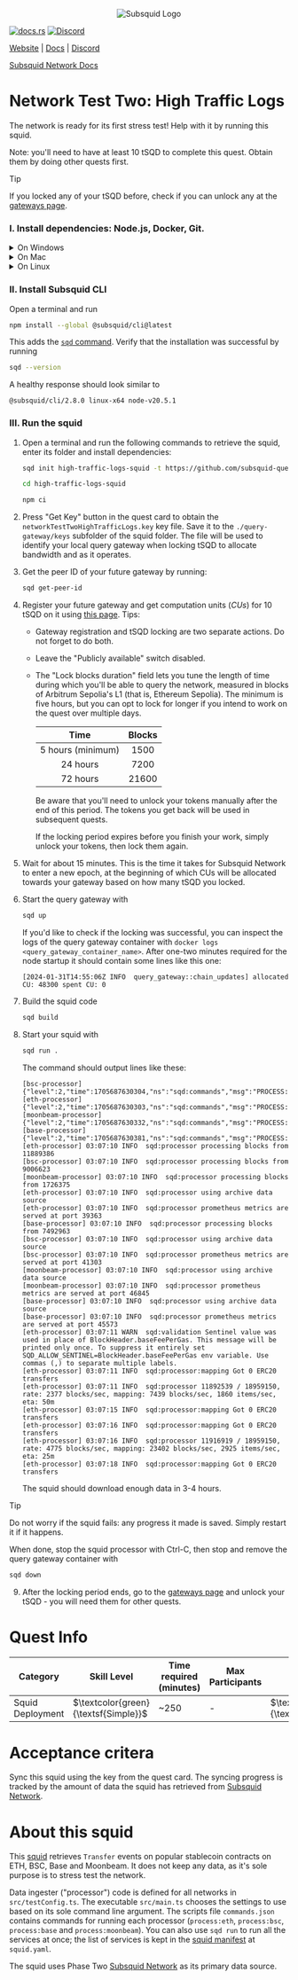<p align="center">
<picture>
    <source srcset="https://uploads-ssl.webflow.com/63b5a9958fccedcf67d716ac/64662df3a5a568fd99e3600c_Squid_Pose_1_White-transparent-slim%201.png" media="(prefers-color-scheme: dark)">
    <img src="https://uploads-ssl.webflow.com/63b5a9958fccedcf67d716ac/64662df3a5a568fd99e3600c_Squid_Pose_1_White-transparent-slim%201.png" alt="Subsquid Logo">
</picture>
</p>

[![docs.rs](https://docs.rs/leptos/badge.svg)](https://docs.subsquid.io/)
[![Discord](https://img.shields.io/discord/1031524867910148188?color=%237289DA&label=discord)](https://discord.gg/subsquid)

[Website](https://subsquid.io) | [Docs](https://docs.subsquid.io/) | [Discord](https://discord.gg/subsquid)

[Subsquid Network Docs](https://docs.subsquid.io/subsquid-network/)

# Network Test Two: High Traffic Logs

The network is ready for its first stress test! Help with it by running this squid.

Note: you'll need to have at least 10 tSQD to complete this quest. Obtain them by doing other quests first.

> [!TIP]
> If you locked any of your tSQD before, check if you can unlock any at the [gateways page](https://app.subsquid.io/profile/gateways?testnet).

### I. Install dependencies: Node.js, Docker, Git.

<details>
<summary>On Windows</summary>

1. Enable [Hyper-V](https://learn.microsoft.com/en-us/virtualization/hyper-v-on-windows/quick-start/enable-hyper-v).
2. Install [Docker for Windows](https://docs.docker.com/desktop/install/windows-install/).
3. Install NodeJS LTS using the [official installer](https://nodejs.org/en/download).
4. Install [Git for Windows](https://git-scm.com/download/win).

In all installs it is OK to leave all the options at their default values. You will need a terminal to complete this tutorial - [WSL](https://learn.microsoft.com/en-us/windows/wsl/install) bash is the preferred option.

</details>
<details>
<summary>On Mac</summary>

1. Install [Docker for Mac](https://docs.docker.com/desktop/install/mac-install/).
2. Install Git using the [installer](https://sourceforge.net/projects/git-osx-installer/) or by [other means](https://git-scm.com/download/mac).
3. Install NodeJS LTS using the [official installer](https://nodejs.org/en/download).

We recommend configuring NodeJS to install global packages to a folder owned by an unprivileged account. Create the folder by running
```bash
mkdir ~/global-node-packages
```
then configure NodeJS to use it
```bash
npm config set prefix ~/global-node-packages
```
Make sure that the folder `~/global-node-packages/bin` is in `PATH`. That allows running globally installed NodeJS executables from any terminal. Here is a one-liner that detects your shell and takes care of setting `PATH`:
```
CURSHELL=`ps -hp $$ | awk '{print $5}'`; case `basename $CURSHELL` in 'bash') DEST="$HOME/.bash_profile";; 'zsh') DEST="$HOME/.zshenv";; esac; echo 'export PATH="${HOME}/global-node-packages/bin:$PATH"' >> "$DEST"
```
Alternatively you can add the following line to `~/.zshenv` (if you are using zsh) or `~/.bash_profile` (if you are using bash) manually:
```
export PATH="${HOME}/global-node-packages/bin:$PATH"
```

Re-open the terminal to apply the changes.

</details>
<details>
<summary>On Linux</summary>

Install [NodeJS (v16 or newer)](https://nodejs.org/en/download/package-manager), Git and Docker using your distro's package manager.

We recommend configuring NodeJS to install global packages to a folder owned by an unprivileged account. Create the folder by running
```bash
mkdir ~/global-node-packages
```
then configure NodeJS to use it
```bash
npm config set prefix ~/global-node-packages
```
Make sure that any executables globally installed by NodeJS are in `PATH`. That allows running them from any terminal. Open the `~/.bashrc` file in a text editor and add the following line at the end:
```
export PATH="${HOME}/global-node-packages/bin:$PATH"
```
Re-open the terminal to apply the changes.

</details>

### II. Install Subsquid CLI

Open a terminal and run
```bash
npm install --global @subsquid/cli@latest
```
This adds the [`sqd` command](/squid-cli). Verify that the installation was successful by running
```bash
sqd --version
```
A healthy response should look similar to
```
@subsquid/cli/2.8.0 linux-x64 node-v20.5.1
```

### III. Run the squid

1. Open a terminal and run the following commands to retrieve the squid, enter its folder and install dependencies:
   ```bash
   sqd init high-traffic-logs-squid -t https://github.com/subsquid-quests/network-test-two-high-traffic-logs-squid
   ```
   ```bash
   cd high-traffic-logs-squid
   ```
   ```bash
   npm ci
   ```

2. Press "Get Key" button in the quest card to obtain the `networkTestTwoHighTrafficLogs.key` key file. Save it to the `./query-gateway/keys` subfolder of the squid folder. The file will be used to identify your local query gateway when locking tSQD to allocate bandwidth and as it operates.

3. Get the peer ID of your future gateway by running:
   ```bash
   sqd get-peer-id
   ```

4. Register your future gateway and get computation units (*CUs*) for 10 tSQD on it using [this page](https://app.subsquid.io/profile/gateways/add?testnet). Tips:
   - Gateway registration and tSQD locking are two separate actions. Do not forget to do both.
   - Leave the "Publicly available" switch disabled.
   - The "Lock blocks duration" field lets you tune the length of time during which you'll be able to query the network, measured in blocks of Arbitrum Sepolia's L1 (that is, Ethereum Sepolia). The minimum is five hours, but you can opt to lock for longer if you intend to work on the quest over multiple days.

     | Time              | Blocks |
     |:-----------------:|:------:|
     | 5 hours (minimum) | 1500   |
     | 24 hours          | 7200   |
     | 72 hours          | 21600  |

     Be aware that you'll need to unlock your tokens manually after the end of this period. The tokens you get back will be used in subsequent quests.

     If the locking period expires before you finish your work, simply unlock your tokens, then lock them again.

5. Wait for about 15 minutes. This is the time it takes for Subsquid Network to enter a new epoch, at the beginning of which CUs will be allocated towards your gateway based on how many tSQD you locked.

6. Start the query gateway with
   ```bash
   sqd up
   ```
   If you'd like to check if the locking was successful, you can inspect the logs of the query gateway container with `docker logs <query_gateway_container_name>`. After one-two minutes required for the node startup it should contain some lines like this one:
   ```
   [2024-01-31T14:55:06Z INFO  query_gateway::chain_updates] allocated CU: 48300 spent CU: 0
   ```

7. Build the squid code
   ```bash
   sqd build
   ```

8. Start your squid with
   ```bash
   sqd run .
   ```
   The command should output lines like these:
   ```
   [bsc-processor] {"level":2,"time":1705687630304,"ns":"sqd:commands","msg":"PROCESS:BSC"}
   [eth-processor] {"level":2,"time":1705687630303,"ns":"sqd:commands","msg":"PROCESS:ETH"}
   [moonbeam-processor] {"level":2,"time":1705687630332,"ns":"sqd:commands","msg":"PROCESS:MOONBEAM"}
   [base-processor] {"level":2,"time":1705687630381,"ns":"sqd:commands","msg":"PROCESS:BASE"}
   [eth-processor] 03:07:10 INFO  sqd:processor processing blocks from 11889386
   [bsc-processor] 03:07:10 INFO  sqd:processor processing blocks from 9006623
   [moonbeam-processor] 03:07:10 INFO  sqd:processor processing blocks from 1726375
   [eth-processor] 03:07:10 INFO  sqd:processor using archive data source
   [eth-processor] 03:07:10 INFO  sqd:processor prometheus metrics are served at port 39363
   [base-processor] 03:07:10 INFO  sqd:processor processing blocks from 7492963
   [bsc-processor] 03:07:10 INFO  sqd:processor using archive data source
   [bsc-processor] 03:07:10 INFO  sqd:processor prometheus metrics are served at port 41303
   [moonbeam-processor] 03:07:10 INFO  sqd:processor using archive data source
   [moonbeam-processor] 03:07:10 INFO  sqd:processor prometheus metrics are served at port 46845
   [base-processor] 03:07:10 INFO  sqd:processor using archive data source
   [base-processor] 03:07:10 INFO  sqd:processor prometheus metrics are served at port 45573
   [eth-processor] 03:07:11 WARN  sqd:validation Sentinel value was used in place of BlockHeader.baseFeePerGas. This message will be printed only once. To suppress it entirely set SQD_ALLOW_SENTINEL=BlockHeader.baseFeePerGas env variable. Use commas (,) to separate multiple labels.
   [eth-processor] 03:07:11 INFO  sqd:processor:mapping Got 0 ERC20 transfers
   [eth-processor] 03:07:11 INFO  sqd:processor 11892539 / 18959150, rate: 2377 blocks/sec, mapping: 7439 blocks/sec, 1860 items/sec, eta: 50m
   [eth-processor] 03:07:15 INFO  sqd:processor:mapping Got 0 ERC20 transfers
   [eth-processor] 03:07:16 INFO  sqd:processor:mapping Got 0 ERC20 transfers
   [eth-processor] 03:07:16 INFO  sqd:processor 11916919 / 18959150, rate: 4775 blocks/sec, mapping: 23402 blocks/sec, 2925 items/sec, eta: 25m
   [eth-processor] 03:07:18 INFO  sqd:processor:mapping Got 0 ERC20 transfers
   ```

   The squid should download enough data in 3-4 hours.

> [!TIP]
> Do not worry if the squid fails: any progress it made is saved. Simply restart it if it happens.

When done, stop the squid processor with Ctrl-C, then stop and remove the query gateway container with
```bash
sqd down
```

9. After the locking period ends, go to the [gateways page](https://app.subsquid.io/profile/gateways/) and unlock your tSQD - you will need them for other quests.

# Quest Info

| Category         | Skill Level                          | Time required (minutes) | Max Participants | Reward                              | Status |
| ---------------- | ------------------------------------ | ----------------------- | ---------------- | ----------------------------------- | ------ |
| Squid Deployment | $\textcolor{green}{\textsf{Simple}}$ | ~250                    | -                | $\textcolor{red}{\textsf{75tSQD}}$  | open   |

# Acceptance critera

Sync this squid using the key from the quest card. The syncing progress is tracked by the amount of data the squid has retrieved from [Subsquid Network](https://docs.subsquid.io/subsquid-network).

# About this squid

This [squid](https://docs.subsquid.io/) retrieves `Transfer` events on popular stablecoin contracts on ETH, BSC, Base and Moonbeam. It does not keep any data, as it's sole purpose is to stress test the network.

Data ingester ("processor") code is defined for all networks in `src/testConfig.ts`. The executable `src/main.ts` chooses the settings to use based on its sole command line argument. The scripts file `commands.json` contains commands for running each processor (`process:eth`, `process:bsc`, `process:base` and `process:moonbeam`). You can also use `sqd run` to run all the services at once; the list of services is kept in the [squid manifest](https://docs.subsquid.io/cloud/reference/manifest/) at `squid.yaml`.

The squid uses Phase Two [Subsquid Network](https://docs.subsquid.io/subsquid-network) as its primary data source.
